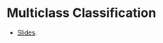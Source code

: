 # Multiclass Classification 

- [Slides](https://docs.google.com/presentation/d/1uRIVWE-HDf9ETXsrNowIH6rST_P8t3y2Z-hdQ2IdgJA/edit?usp=sharing).